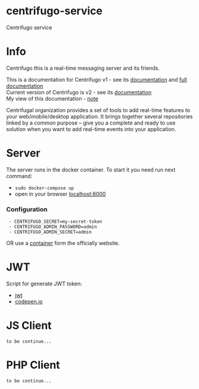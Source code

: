 # centrifugo-service
Centrifugo service

# Info

Centrifugo this is a real-time messaging server and its friends.

This is a documentation for Centrifugo v1 - see its [documentation](https://centrifugal.github.io/centrifugo/) and [full documentation](https://fzambia.gitbooks.io/centrifugal/content/index.html)  
Current version of Centrifugo is v2 - see its [documentation](https://github.com/oleh-ozimok/php-centrifugo)  
My view of this documentation - [note](#)

Centrifugal organization provides a set of tools to add real-time features to your web/mobile/desktop application. It brings together several repositories linked by a common purpose – give you a complete and ready to use solution when you want to add real-time events into your application.

# Server

The server runs in the docker container. To start it you need run next command:

* `sudo docker-compose up`
* open in your browser [localhost:8000](http://localhost:8000)

### Configuration

     - CENTRIFUGO_SECRET=my-secret-token
     - CENTRIFUGO_ADMIN_PASSWORD=admin
     - CENTRIFUGO_ADMIN_SECRET=admin

OR use a [container](https://hub.docker.com/r/centrifugo/centrifugo/) form the officially website.


# JWT 

Script for generate JWT token:

* [jwt](https://jwt.io/)
* [codepen.io](https://codepen.io/anon/pen/BGRmye)

# JS Client

`to be continue...`

# PHP Client

`to be continue...`